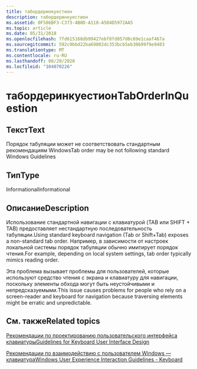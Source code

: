 ```yaml
---
title: табордеринкуестион
description: табордеринкуестион
ms.assetid: 0F586BF3-C373-4B0D-A118-A504D5972AA5
ms.topic: article
ms.date: 05/31/2018
ms.openlocfilehash: 7fd615168db99427ebf8fd857d0c69e1caaf467a
ms.sourcegitcommit: 592c9bbd22ba69802dc353bcb5eb30699f9e9403
ms.translationtype: MT
ms.contentlocale: ru-RU
ms.lasthandoff: 08/20/2020
ms.locfileid: "104070226"
---
```

# <a name="taborderinquestion"></a><span data-ttu-id="368e3-103">табордеринкуестион</span><span class="sxs-lookup"><span data-stu-id="368e3-103">TabOrderInQuestion</span></span>

## <a name="text"></a><span data-ttu-id="368e3-104">Текст</span><span class="sxs-lookup"><span data-stu-id="368e3-104">Text</span></span>

<span data-ttu-id="368e3-105">Порядок табуляции может не соответствовать стандартным рекомендациям Windows</span><span class="sxs-lookup"><span data-stu-id="368e3-105">Tab order may be not following standard Windows Guidelines</span></span>

## <a name="type"></a><span data-ttu-id="368e3-106">Тип</span><span class="sxs-lookup"><span data-stu-id="368e3-106">Type</span></span>

<span data-ttu-id="368e3-107">Informational</span><span class="sxs-lookup"><span data-stu-id="368e3-107">Informational</span></span>

## <a name="description"></a><span data-ttu-id="368e3-108">Описание</span><span class="sxs-lookup"><span data-stu-id="368e3-108">Description</span></span>

<span data-ttu-id="368e3-109">Использование стандартной навигации с клавиатурой (TAB или SHIFT + TAB) предоставляет нестандартную последовательность табуляции.</span><span class="sxs-lookup"><span data-stu-id="368e3-109">Using standard keyboard navigation (Tab or Shift+Tab) exposes a non-standard tab order.</span></span> <span data-ttu-id="368e3-110">Например, в зависимости от настроек локальной системы порядок табуляции обычно имитирует порядок чтения.</span><span class="sxs-lookup"><span data-stu-id="368e3-110">For example, depending on local system settings, tab order typically mimics reading order.</span></span>

<span data-ttu-id="368e3-111">Эта проблема вызывает проблемы для пользователей, которые используют средство чтения с экрана и клавиатуру для навигации, поскольку элементы обхода могут быть неустойчивыми и непредсказуемыми.</span><span class="sxs-lookup"><span data-stu-id="368e3-111">This issue causes problems for people who rely on a screen-reader and keyboard for navigation because traversing elements might be erratic and unpredictable.</span></span>

## <a name="related-topics"></a><span data-ttu-id="368e3-112">См. также</span><span class="sxs-lookup"><span data-stu-id="368e3-112">Related topics</span></span>

<dl> <dt>

[<span data-ttu-id="368e3-113">Рекомендации по проектированию пользовательского интерфейса клавиатуры</span><span class="sxs-lookup"><span data-stu-id="368e3-113">Guidelines for Keyboard User Interface Design</span></span>](/previous-versions/windows/desktop/dnacc/guidelines-for-keyboard-user-interface-design)
</dt> <dt>

[<span data-ttu-id="368e3-114">Рекомендации по взаимодействию с пользователем Windows — клавиатура</span><span class="sxs-lookup"><span data-stu-id="368e3-114">Windows User Experience Interaction Guidelines - Keyboard</span></span>](https://msdn.microsoft.com/library/bb545460.aspx#guidelines)
</dt> </dl>

 

 